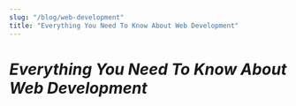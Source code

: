 ```yaml
---
slug: "/blog/web-development"
title: "Everything You Need To Know About Web Development"
---
```


# ***Everything You Need To Know About Web Development***

